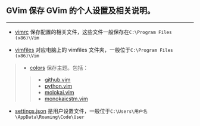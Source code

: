 ## GVim 保存 GVim 的个人设置及相关说明。
---

* [vimrc](https://github.com/Just4Learning/PrSetting/blob/master/GVim/_vimrc) 保存配置的相关文件，这些文件一般保存在`C:\Program Files (x86)\Vim`<br />
  
* [vimfiles](https://github.com/Just4Learning/PrSetting/tree/master/GVim/vimfiles) 对应电脑上的 vimfiles 文件夹，一般位于`C:\Program Files (x86)\Vim`<br />
>* [colors](https://github.com/Just4Learning/PrSetting/tree/master/GVim/vimfiles/colors) 保存主题。包括： <br />
>>* [github.vim](https://github.com/Just4Learning/PrSetting/blob/master/GVim/vimfiles/colors/github.vim)<br />
>>* [python.vim](https://github.com/Just4Learning/PrSetting/blob/master/GVim/vimfiles/colors/python.vim)<br />
>>* [molokai.vim](https://github.com/Just4Learning/PrSetting/blob/master/GVim/vimfiles/colors/molokai.vim)<br />
>>* [monokaicstm.vim](https://github.com/Just4Learning/PrSetting/blob/master/GVim/vimfiles/colors/monokaicstm.vim)<br />

* [settings.json](https://github.com/Just4Learning/PrSetting/blob/master/VS%20Code/settings.json) 是用户设置文件，一般位于`C:\Users\用户名\AppData\Roaming\Code\User`<br />
